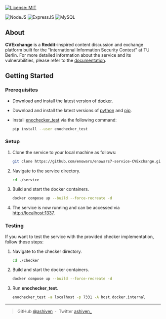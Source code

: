 [![License: MIT](https://img.shields.io/badge/License-MIT-yellow.svg)](https://opensource.org/licenses/MIT)

![NodeJS](https://img.shields.io/badge/node.js-6DA55F?style=for-the-badge&logo=node.js&logoColor=white)
![ExpressJS](https://img.shields.io/badge/Express.js-404D59?style=for-the-badge)
![MySQL](https://img.shields.io/badge/MySQL-005C84?style=for-the-badge&logo=mysql&logoColor=white)

## About

**CVExchange** is a **Reddit**-inspired content discussion and exchange platform built for the "International Information Security Contest" at TU Berlin.
For more detailed information about the service and its vulnerabilities, please refer to the [documentation](documentation/README.md).

## Getting Started

### Prerequisites

- Download and install the latest version of [docker](https://docs.docker.com/get-docker/).
- Download and install the latest versions of [python](https://www.python.org/downloads/) and [pip](https://pypi.org/project/pip/).
- Install [enochecker_test](https://pypi.org/project/enochecker-test/) via the following command:

  ```bash
  pip install --user enochecker_test
  ```

### Setup

1. Clone the service to your local machine as follows:
   ```bash
   git clone https://github.com/enowars/enowars7-service-CVExchange.git
   ```
2. Navigate to the service directory.

   ```bash
   cd ./service
   ```
   
3. Build and start the docker containers.
   
   ```bash
   docker compose up --build --force-recreate -d
   ```

4. The service is now running and can be accessed via [http://localhost:1337](http://localhost:1337).


### Testing

If you want to test the service with the provided checker implementation, follow these steps:

1. Navigate to the checker directory.

   ```bash
   cd ./checker
   ```

2. Build and start the docker containers.
   
   ```bash
   docker compose up --build --force-recreate -d
   ```

3. Run **enochecker_test**.

   ```bash
   enochecker_test -a localhost -p 7331 -A host.docker.internal
   ```


---

> GitHub [@ashiven](https://github.com/Ashiven) &nbsp;&middot;&nbsp;
> Twitter [ashiven_](https://twitter.com/ashiven_)
